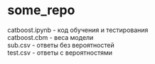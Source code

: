 # some_repo

catboost.ipynb - код обучения и тестирования\
catboost.cbm - веса модели\
sub.csv - ответы без вероятностей\
test.csv - ответы с вероятностями
